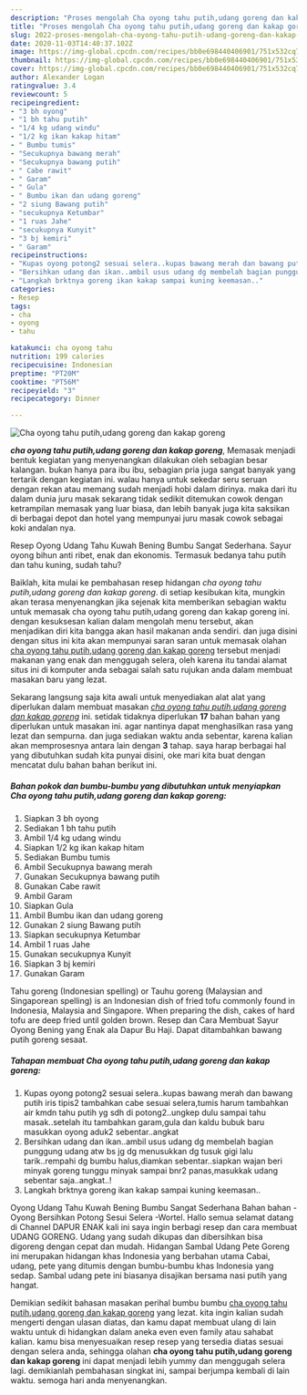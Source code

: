 ```yaml
---
description: "Proses mengolah Cha oyong tahu putih,udang goreng dan kakap goreng, Enak"
title: "Proses mengolah Cha oyong tahu putih,udang goreng dan kakap goreng, Enak"
slug: 2022-proses-mengolah-cha-oyong-tahu-putih-udang-goreng-dan-kakap-goreng-enak
date: 2020-11-03T14:40:37.102Z
image: https://img-global.cpcdn.com/recipes/bb0e698440406901/751x532cq70/cha-oyong-tahu-putihudang-goreng-dan-kakap-goreng-foto-resep-utama.jpg
thumbnail: https://img-global.cpcdn.com/recipes/bb0e698440406901/751x532cq70/cha-oyong-tahu-putihudang-goreng-dan-kakap-goreng-foto-resep-utama.jpg
cover: https://img-global.cpcdn.com/recipes/bb0e698440406901/751x532cq70/cha-oyong-tahu-putihudang-goreng-dan-kakap-goreng-foto-resep-utama.jpg
author: Alexander Logan
ratingvalue: 3.4
reviewcount: 5
recipeingredient:
- "3 bh oyong"
- "1 bh tahu putih"
- "1/4 kg udang windu"
- "1/2 kg ikan kakap hitam"
- " Bumbu tumis"
- "Secukupnya bawang merah"
- "Secukupnya bawang putih"
- " Cabe rawit"
- " Garam"
- " Gula"
- " Bumbu ikan dan udang goreng"
- "2 siung Bawang putih"
- "secukupnya Ketumbar"
- "1 ruas Jahe"
- "secukupnya Kunyit"
- "3 bj kemiri"
- " Garam"
recipeinstructions:
- "Kupas oyong potong2 sesuai selera..kupas bawang merah dan bawang putih iris tipis2 tambahkan cabe sesuai selera,tumis harum tambahkan air kmdn tahu putih yg sdh di potong2..ungkep dulu sampai tahu masak..setelah itu tambahkan garam,gula dan kaldu bubuk baru masukkan oyong aduk2 sebentar..angkat"
- "Bersihkan udang dan ikan..ambil usus udang dg membelah bagian punggung udang atw bs jg dg menusukkan dg tusuk gigi lalu tarik..rempahi dg bumbu halus,diamkan sebentar..siapkan wajan beri minyak goreng tunggu minyak sampai bnr2 panas,masukkak udang sebentar saja..angkat..!"
- "Langkah brktnya goreng ikan kakap sampai kuning keemasan.."
categories:
- Resep
tags:
- cha
- oyong
- tahu

katakunci: cha oyong tahu 
nutrition: 199 calories
recipecuisine: Indonesian
preptime: "PT20M"
cooktime: "PT56M"
recipeyield: "3"
recipecategory: Dinner

---
```



![Cha oyong tahu putih,udang goreng dan kakap goreng](https://img-global.cpcdn.com/recipes/bb0e698440406901/751x532cq70/cha-oyong-tahu-putihudang-goreng-dan-kakap-goreng-foto-resep-utama.jpg)

<b><i>cha oyong tahu putih,udang goreng dan kakap goreng</i></b>, Memasak menjadi bentuk kegiatan yang menyenangkan dilakukan oleh sebagian besar kalangan. bukan hanya para ibu ibu, sebagian pria juga sangat banyak yang tertarik dengan kegiatan ini. walau hanya untuk sekedar seru seruan dengan rekan atau memang sudah menjadi hobi dalam dirinya. maka dari itu dalam dunia juru masak sekarang tidak sedikit ditemukan cowok dengan ketrampilan memasak yang luar biasa, dan lebih banyak juga kita saksikan di berbagai depot dan hotel yang mempunyai juru masak cowok sebagai koki andalan nya.

Resep Oyong Udang Tahu Kuwah Bening Bumbu Sangat Sederhana. Sayur oyong bihun anti ribet, enak dan ekonomis. Termasuk bedanya tahu putih dan tahu kuning, sudah tahu?

Baiklah, kita mulai ke pembahasan resep hidangan <i>cha oyong tahu putih,udang goreng dan kakap goreng</i>. di setiap kesibukan kita, mungkin akan terasa menyenangkan jika sejenak kita memberikan sebagian waktu untuk memasak cha oyong tahu putih,udang goreng dan kakap goreng ini. dengan kesuksesan kalian dalam mengolah menu tersebut, akan menjadikan diri kita bangga akan hasil makanan anda sendiri. dan juga disini dengan situs ini kita akan mempunyai saran saran untuk memasak olahan <u>cha oyong tahu putih,udang goreng dan kakap goreng</u> tersebut menjadi makanan yang enak dan menggugah selera, oleh karena itu tandai alamat situs ini di komputer anda sebagai salah satu rujukan anda dalam membuat masakan baru yang lezat.


Sekarang langsung saja kita awali untuk menyediakan alat alat yang diperlukan dalam membuat masakan <u><i>cha oyong tahu putih,udang goreng dan kakap goreng</i></u> ini. setidak tidaknya diperlukan <b>17</b> bahan bahan yang diperlukan untuk masakan ini. agar nantinya dapat menghasilkan rasa yang lezat dan sempurna. dan juga sediakan waktu anda sebentar, karena kalian akan memprosesnya antara lain dengan <b>3</b> tahap. saya harap berbagai hal yang dibutuhkan sudah kita punyai disini, oke mari kita buat dengan mencatat dulu bahan bahan berikut ini.

<!--inarticleads1-->

##### Bahan pokok dan bumbu-bumbu yang dibutuhkan untuk menyiapkan Cha oyong tahu putih,udang goreng dan kakap goreng:

1. Siapkan 3 bh oyong
1. Sediakan 1 bh tahu putih
1. Ambil 1/4 kg udang windu
1. Siapkan 1/2 kg ikan kakap hitam
1. Sediakan  Bumbu tumis
1. Ambil Secukupnya bawang merah
1. Gunakan Secukupnya bawang putih
1. Gunakan  Cabe rawit
1. Ambil  Garam
1. Siapkan  Gula
1. Ambil  Bumbu ikan dan udang goreng
1. Gunakan 2 siung Bawang putih
1. Siapkan secukupnya Ketumbar
1. Ambil 1 ruas Jahe
1. Gunakan secukupnya Kunyit
1. Siapkan 3 bj kemiri
1. Gunakan  Garam


Tahu goreng (Indonesian spelling) or Tauhu goreng (Malaysian and Singaporean spelling) is an Indonesian dish of fried tofu commonly found in Indonesia, Malaysia and Singapore. When preparing the dish, cakes of hard tofu are deep fried until golden brown. Resep dan Cara Membuat Sayur Oyong Bening yang Enak ala Dapur Bu Haji. Dapat ditambahkan bawang putih goreng sesaat. 

<!--inarticleads2-->

##### Tahapan membuat Cha oyong tahu putih,udang goreng dan kakap goreng:

1. Kupas oyong potong2 sesuai selera..kupas bawang merah dan bawang putih iris tipis2 tambahkan cabe sesuai selera,tumis harum tambahkan air kmdn tahu putih yg sdh di potong2..ungkep dulu sampai tahu masak..setelah itu tambahkan garam,gula dan kaldu bubuk baru masukkan oyong aduk2 sebentar..angkat
1. Bersihkan udang dan ikan..ambil usus udang dg membelah bagian punggung udang atw bs jg dg menusukkan dg tusuk gigi lalu tarik..rempahi dg bumbu halus,diamkan sebentar..siapkan wajan beri minyak goreng tunggu minyak sampai bnr2 panas,masukkak udang sebentar saja..angkat..!
1. Langkah brktnya goreng ikan kakap sampai kuning keemasan..


Oyong Udang Tahu Kuwah Bening Bumbu Sangat Sederhana Bahan bahan -Oyong Bersihkan Potong Sesui Selera -Wortel. Hallo semua selamat datang di Channel DAPUR ENAK kali ini saya ingin berbagi resep dan cara membuat UDANG GORENG. Udang yang sudah dikupas dan dibersihkan bisa digoreng dengan cepat dan mudah. Hidangan Sambal Udang Pete Goreng ini merupakan hidangan khas Indonesia yang berbahan utama Cabai, udang, pete yang ditumis dengan bumbu-bumbu khas Indonesia yang sedap. Sambal udang pete ini biasanya disajikan bersama nasi putih yang hangat. 

Demikian sedikit bahasan masakan perihal bumbu bumbu <u>cha oyong tahu putih,udang goreng dan kakap goreng</u> yang lezat. kita ingin kalian sudah mengerti dengan ulasan diatas, dan kamu dapat membuat ulang di lain waktu untuk di hidangkan dalam aneka even even family atau sahabat kalian. kamu bisa menyesuaikan resep resep yang tersedia diatas sesuai dengan selera anda, sehingga olahan <b>cha oyong tahu putih,udang goreng dan kakap goreng</b> ini dapat menjadi lebih yummy dan menggugah selera lagi. demikianlah pembahasan singkat ini, sampai berjumpa kembali di lain waktu. semoga hari anda menyenangkan.
